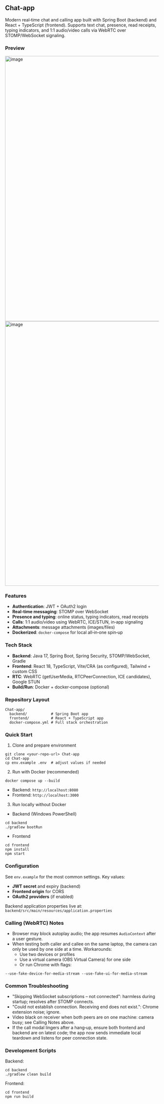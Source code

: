 ## Chat-app

Modern real‑time chat and calling app built with Spring Boot (backend) and React + TypeScript (frontend). Supports text chat, presence, read receipts, typing indicators, and 1:1 audio/video calls via WebRTC over STOMP/WebSocket signaling.

### Preview

<img width="1919" height="869" alt="image" src="https://github.com/user-attachments/assets/4b51ce5e-c714-4e61-875d-191aeb0137ab" />

<img width="1919" height="867" alt="image" src="https://github.com/user-attachments/assets/e8eecb26-68a0-4f65-b41b-9393cf8ebdb9" />

### Features

- **Authentication**: JWT + OAuth2 login
- **Real‑time messaging**: STOMP over WebSocket
- **Presence and typing**: online status, typing indicators, read receipts
- **Calls**: 1:1 audio/video using WebRTC, ICE/STUN, in‑app signaling
- **Attachments**: message attachments (images/files)
- **Dockerized**: `docker-compose` for local all‑in‑one spin‑up

### Tech Stack

- **Backend**: Java 17, Spring Boot, Spring Security, STOMP/WebSocket, Gradle
- **Frontend**: React 18, TypeScript, Vite/CRA (as configured), Tailwind + custom CSS
- **RTC**: WebRTC (getUserMedia, RTCPeerConnection, ICE candidates), Google STUN
- **Build/Run**: Docker + docker‑compose (optional)

### Repository Layout

```
Chat-app/
  backend/           # Spring Boot app
  frontend/          # React + TypeScript app
  docker-compose.yml # Full stack orchestration
```

### Quick Start

1) Clone and prepare environment
```
git clone <your-repo-url> Chat-app
cd Chat-app
cp env.example .env  # adjust values if needed
```

2) Run with Docker (recommended)
```
docker compose up --build
```

- Backend: `http://localhost:8080`
- Frontend: `http://localhost:3000`

3) Run locally without Docker

- Backend (Windows PowerShell)
```
cd backend
./gradlew bootRun
```

- Frontend
```
cd frontend
npm install
npm start
```

### Configuration

See `env.example` for the most common settings. Key values:

- **JWT secret** and expiry (backend)
- **Frontend origin** for CORS
- **OAuth2 providers** (if enabled)

Backend application properties live at:
`backend/src/main/resources/application.properties`

### Calling (WebRTC) Notes

- Browser may block autoplay audio; the app resumes `AudioContext` after a user gesture.
- When testing both caller and callee on the same laptop, the camera can only be used by one side at a time. Workarounds:
  - Use two devices or profiles
  - Use a virtual camera (OBS Virtual Camera) for one side
  - Or run Chrome with flags:
```
--use-fake-device-for-media-stream --use-fake-ui-for-media-stream
```

### Common Troubleshooting

- "Skipping WebSocket subscriptions – not connected": harmless during startup; resolves after STOMP connects.
- "Could not establish connection. Receiving end does not exist.": Chrome extension noise; ignore.
- Video black on receiver when both peers are on one machine: camera busy; see Calling Notes above.
- If the call modal lingers after a hang‑up, ensure both frontend and backend are on latest code; the app now sends immediate local teardown and listens for peer connection state.

### Development Scripts

Backend:
```
cd backend
./gradlew clean build
```

Frontend:
```
cd frontend
npm run build
```
